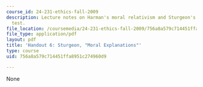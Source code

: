 ```yaml
---
course_id: 24-231-ethics-fall-2009
description: Lecture notes on Harman's moral relativism and Sturgeon's counterfactual
  test.
file_location: /coursemedia/24-231-ethics-fall-2009/756a8a579c714451ffa8951c274960d9_MIT24_231F09_lec07.pdf
file_type: application/pdf
layout: pdf
title: 'Handout 6: Sturgeon, "Moral Explanations"'
type: course
uid: 756a8a579c714451ffa8951c274960d9

---
```

None